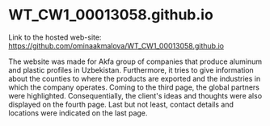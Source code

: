 # WT_CW1_00013058.github.io

Link to the hosted web-site: 
https://github.com/ominaakmalova/WT_CW1_00013058.github.io

The website was made for Akfa group of companies that produce aluminum and plastic profiles in Uzbekistan. Furthermore, it tries to give information about the counties to where the products are exported and the industries in which the company operates. Coming to the third page, the global partners were highlighted. Consequentially, the client's ideas and thoughts were also displayed on the fourth page. Last but not least, contact details and locations were indicated on the last page.

